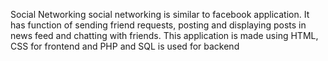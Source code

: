 Social Networking
social networking is similar to facebook application. It has function of sending friend requests, posting and displaying posts in news feed and chatting with friends. This application is made using HTML, CSS for frontend and PHP and SQL is used for backend 
